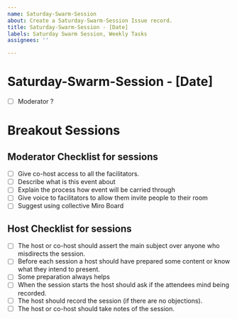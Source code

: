 ```yaml
---
name: Saturday-Swarm-Session
about: Create a Saturday-Swarm-Session Issue record.
title: Saturday-Swarm-Session - [Date]
labels: Saturday Swarm Session, Weekly Tasks
assignees: ''

---
```


# Saturday-Swarm-Session - [Date]
- [ ] Moderator ?

# Breakout Sessions

## Moderator Checklist for sessions

- [ ] Give co-host access to all the facilitators.
- [ ] Describe what is this event about
- [ ] Explain the process how event will be carried through
- [ ] Give voice to facilitators to allow them invite people to their room
- [ ] Suggest using collective Miro Board

## Host Checklist for sessions

- [ ] The host or co-host should assert the main subject over anyone who misdirects the session.
- [ ] Before each session a host should have prepared some content or know what they intend to present.
- [ ] Some preparation always helps
- [ ] When the session starts the host should ask if the attendees mind being recorded.
- [ ] The host should record the session (if there are no objections).
- [ ] The host or co-host should take notes of the session.

